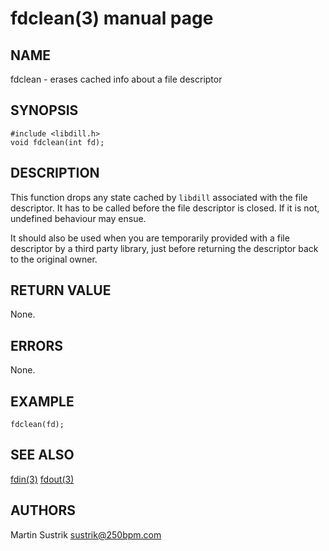# fdclean(3) manual page

## NAME

fdclean - erases cached info about a file descriptor

## SYNOPSIS

```
#include <libdill.h>
void fdclean(int fd);
```

## DESCRIPTION

This function drops any state cached by `libdill` associated with the file descriptor. It has to be called before the file descriptor is closed. If it is not, undefined behaviour may ensue.

It should also be used when you are temporarily provided with a file descriptor by a third party library, just before returning the descriptor back to the original owner.

## RETURN VALUE

None.

## ERRORS

None.

## EXAMPLE

```
fdclean(fd);
```

## SEE ALSO

[fdin(3)](fdin.html)
[fdout(3)](fdout.html)

## AUTHORS

Martin Sustrik <sustrik@250bpm.com>

